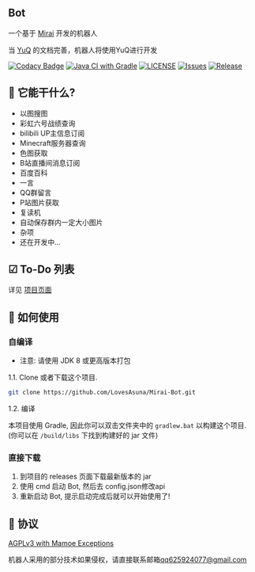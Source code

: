 ## Bot

一个基于 [Mirai](https://github.com/mamoe/mirai) 开发的机器人

当 [YuQ](https://github.com/YuQWorks/YuQ-Mirai) 的文档完善，机器人将使用YuQ进行开发

[![Codacy Badge](https://app.codacy.com/project/badge/Grade/0364d226b78149979387cb47f44b365c)](https://www.codacy.com/manual/LovesAsuna/Mirai-Bot?utm_source=github.com&utm_medium=referral&utm_content=LovesAsuna/Mirai-Bot&utm_campaign=Badge_Grade_Dashboard)
[![Java CI with Gradle](https://github.com/LovesAsuna/Mirai-Bot/workflows/Java%20CI%20with%20Gradle/badge.svg)](https://github.com/LovesAsuna/Mirai-Bot/actions)
[![LICENSE](https://img.shields.io/github/license/LovesAsuna/Mirai-Bot.svg?style=popout)](https://github.com/LovesAsuna/Mirai-Bot/blob/master/LICENSE)
[![Issues](https://img.shields.io/github/issues/LovesAsuna/Mirai-Bot.svg?style=popout)](https://github.com/SLovesAsuna/Mirai-Bot/issues)
[![Release](https://img.shields.io/github/v/release/LovesAsuna/Mirai-Bot?include_prereleases)](https://github.com/LovesAsuna/Mirai-Bot/releases)

## 🎉 它能干什么?
* 以图搜图
* 彩虹六号战绩查询
* bilibili UP主信息订阅
* Minecraft服务器查询
* 色图获取
* B站直播间消息订阅
* 百度百科
* 一言
* QQ群留言
* P站图片获取
* 复读机
* 自动保存群内一定大小图片
* 杂项
* 还在开发中...

## ☑ To-Do 列表
详见 [项目页面](https://github.com/LovesAsuna/Mirai-Bot/projects/1)

## 💽 如何使用

### 自编译

- 注意: 请使用 JDK 8 或更高版本打包

1.1. Clone 或者下载这个项目.

```bash
git clone https://github.com/LovesAsuna/Mirai-Bot.git
```

1.2. 编译

本项目使用 Gradle, 因此你可以双击文件夹中的 `gradlew.bat` 以构建这个项目.
(你可以在 `/build/libs` 下找到构建好的 jar 文件)

### 直接下载
1. 到项目的 releases 页面下载最新版本的 jar
2. 使用 cmd 启动 Bot, 然后去 config.json修改api
3. 重新启动 Bot, 提示启动完成后就可以开始使用了!

## 📜 协议 
[AGPLv3 with Mamoe Exceptions](https://github.com/mamoe/mirai/blob/master/LICENSE)

机器人采用的部分技术如果侵权，请直接联系邮箱[qq625924077@gmail.com](mailto:qq625924077@gmail.com)
